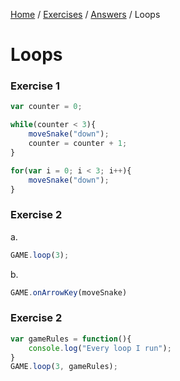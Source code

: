 <a href="/javascript-4-beginners/">Home</a> / <a href="/javascript-4-beginners/Exercises/">Exercises</a> / <a href="/javascript-4-beginners/Answers/">Answers</a> / Loops

# Loops

### Exercise 1

```javascript
var counter = 0;

while(counter < 3){
    moveSnake("down");
    counter = counter + 1;
}
```

```javascript
for(var i = 0; i < 3; i++){
    moveSnake("down");
}
```

### Exercise 2

a.
```javascript
GAME.loop(3);
```

b.
```javascript
GAME.onArrowKey(moveSnake)
```

### Exercise 2

```javascript
var gameRules = function(){
    console.log("Every loop I run");
}
GAME.loop(3, gameRules);
```